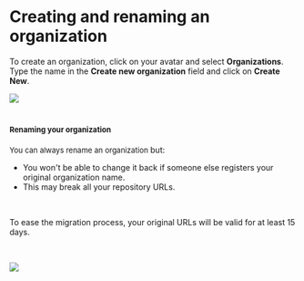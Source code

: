 # Creating and renaming an organization

To create an organization, click on your avatar and select
**Organizations**. Type the name in the **Create new organization**
field and click on **Create New**.

![](/images/image-0.gif)

# <span style="font-size: 13px;">Renaming your organization</span>

<span class="wysiwyg-color-black"><span style="font-size: 13px;">You can
always rename an organization</span> but:</span>

-   <span class="wysiwyg-color-black">You won't be able to change it
    back if someone else registers your original organization
    name.</span>
-   <span class="wysiwyg-color-black">This may break all your repository
    URLs.
    </span>

 

<span class="wysiwyg-color-black">To ease the migration process, your
original URLs will be valid for at least 15 days.</span>

 

![](/images/rename-org.png)

 

##  
